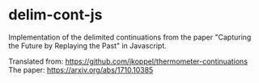 # delim-cont-js
Implementation of the delimited continuations from the paper "Capturing the Future by Replaying the Past" in Javascript. <br/>

Translated from: https://github.com/jkoppel/thermometer-continuations <br/>
The paper: https://arxiv.org/abs/1710.10385

